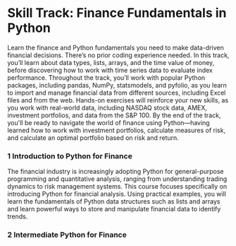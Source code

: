 # Skill Track: Finance Fundamentals in Python
Learn the finance and Python fundamentals you need to make data-driven financial decisions. There’s no prior coding experience needed. In this track, you’ll learn about data types, lists, arrays, and the time value of money, before discovering how to work with time series data to evaluate index performance. Throughout the track, you’ll work with popular Python packages, including pandas, NumPy, statsmodels, and pyfolio, as you learn to import and manage financial data from different sources, including Excel files and from the web. Hands-on exercises will reinforce your new skills, as you work with real-world data, including NASDAQ stock data, AMEX, investment portfolios, and data from the S&P 100. By the end of the track, you'll be ready to navigate the world of finance using Python—having learned how to work with investment portfolios, calculate measures of risk, and calculate an optimal portfolio based on risk and return.



### 1 Introduction to Python for Finance
The financial industry is increasingly adopting Python for general-purpose programming and quantitative analysis, ranging from understanding trading dynamics to risk management systems. This course focuses specifically on introducing Python for financial analysis. Using practical examples, you will learn the fundamentals of Python data structures such as lists and arrays and learn powerful ways to store and manipulate financial data to identify trends.

### 2 Intermediate Python for Finance
